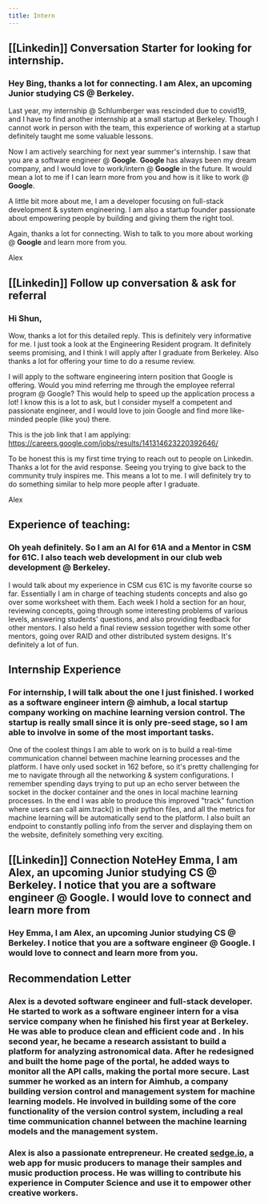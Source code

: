 ```yaml
---
title: Intern
---
```


## [[Linkedin]] Conversation Starter for looking for internship.
### Hey **Bing**, thanks a lot for connecting. I am Alex, an upcoming Junior studying CS @ Berkeley.

Last year, my internship @ Schlumberger was rescinded due to covid19, and I have to find another internship at a small startup at Berkeley. Though I cannot work in person with the team, this experience of working at a startup definitely taught me some valuable lessons.

Now I am actively searching for next year summer's internship. I saw that you are a software engineer @ **Google**. **Google** has always been my dream company, and I would love to work/intern @ **Google** in the future. It would mean a lot to me if I can learn more from you and how is it like to work @ **Google**.

A little bit more about me, I am a developer focusing on full-stack development & system engineering. I am also a startup founder passionate about empowering people by building and giving them the right tool.

Again, thanks a lot for connecting. Wish to talk to you more about working @ **Google** and learn more from you.

Alex

## [[Linkedin]] Follow up conversation & ask for referral
### Hi Shun,

Wow, thanks a lot for this detailed reply. This is definitely very informative for me. I just took a look at the Engineering Resident program. It definitely seems promising, and I think I will apply after I graduate from Berkeley. Also thanks a lot for offering your time to do a resume review. 

I will apply to the software engineering intern position that Google is offering. Would you mind referring me through the employee referral program @ Google? This would help to speed up the application process a lot! I know this is a lot to ask, but I consider myself a competent and passionate engineer, and I would love to join Google and find more like-minded people (like you) there.

This is the job link that I am applying: https://careers.google.com/jobs/results/141314623220392646/

To be honest this is my first time trying to reach out to people on Linkedin. Thanks a lot for the avid response. Seeing you trying to give back to the community truly inspires me. This means a lot to me. I will definitely try to do something similar to help more people after I graduate.

Alex

## Experience of teaching: 
### Oh yeah definitely. So I am an AI for 61A and a Mentor in CSM for 61C. I also teach web development in our club web development @ Berkeley. 

I would talk about my experience in CSM cus 61C is my favorite course so far. Essentially I am in charge of teaching students concepts and also go over some worksheet with them. Each week I hold a section for an hour, reviewing concepts, going through some interesting problems of various levels, answering students' questions, and also providing feedback for other mentors. I also held a final review session together with some other mentors, going over RAID and other distributed system designs. It's definitely a lot of fun.

## Internship Experience
### For internship, I will talk about the one I just finished. I worked as a software engineer intern @ aimhub, a local startup company working on machine learning version control. The startup is really small since it is only pre-seed stage, so I am able to involve in some of the most important tasks.

One of the coolest things I am able to work on is to build a real-time communication channel between machine learning processes and the platform. I have only used socket in 162 before, so it's pretty challenging for me to navigate through all the networking & system configurations. I remember spending days trying to put up an echo server between the socket in the docker container and the ones in local machine learning processes. In the end I was able to produce this improved "track" function where users can call aim.track() in their python files, and all the metrics for machine learning will be automatically send to the platform. I also built an endpoint to constantly polling info from the server and displaying them on the website, definitely something very exciting.

## [[Linkedin]] Connection NoteHey **Emma**, I am Alex, an upcoming Junior studying CS @ Berkeley. I notice that you are a software engineer @ **Google**. I would love to connect and learn more from 
### Hey **Emma**, I am Alex, an upcoming Junior studying CS @ Berkeley. I notice that you are a software engineer @ **Google**. I would love to connect and learn more from you.

## Recommendation Letter
### Alex is a devoted software engineer and full-stack developer. He started to work as a software engineer intern for a visa service company when he finished his first year at Berkeley. He was able to produce clean and efficient code and . In his second year, he became a research assistant to build a platform for analyzing astronomical data. After he redesigned and built the home page of the portal, he added ways to monitor all the API calls, making the portal more secure. Last summer he worked as an intern for Aimhub, a company building version control and management system for machine learning models. He involved in building some of the core functionality of the version control system, including a real time communication channel between the machine learning models and the management system.

### Alex is also a passionate entrepreneur. He created [sedge.io](http://sedge.io), a web app for music producers to manage their samples and music production process. He was willing to contribute his experience in Computer Science and use it to empower other creative workers.

